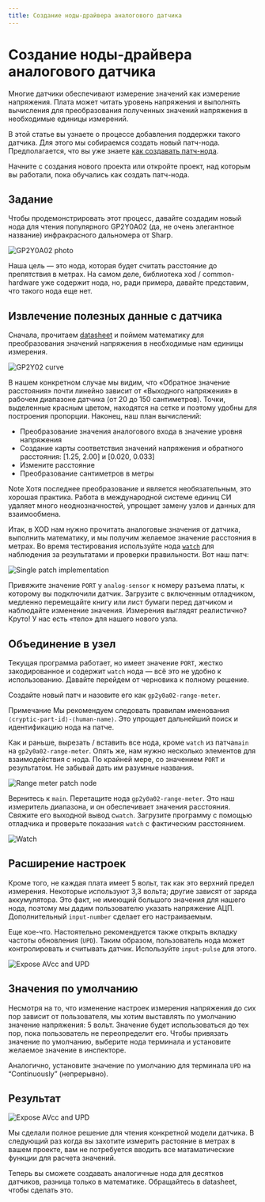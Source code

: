 ```yaml
---
title: Создание ноды-драйвера аналогового датчика
---
```


# Создание ноды-драйвера аналогового датчика

Многие датчики обеспечивают измерение значений как измерение напряжения. Плата
может читать уровень напряжения и выполнять вычисления для преобразования
полученных значений напряжения в необходимые единицы измерений.

В этой статье вы узнаете о процессе добавления поддержки такого датчика. Для
этого мы собираемся создать новый патч-нода. Предполагается, что вы уже знаете
[как создавать патч-нода](../nodes-for-xod-in-xod/).

Начните с создания нового проекта или откройте проект, над которым вы работали,
пока обучались как создать патч-нода.

## Задание

Чтобы продемонстрировать этот процесс, давайте создадим новый нода для чтения
популярного GP2Y0A02 (да, не очень элегантное название) инфракрасного дальномера
от Sharp.

![GP2Y0A02 photo](./gp2y0a02.jpg)

Наша цель — это нода, которая будет считать расстояние до препятствия в метрах.
На самом деле, библиотека xod / common-hardware уже содержит нода, но, ради
примера, давайте представим, что такого нода еще нет.

## Извлечение полезных данные с датчика

Сначала, прочитаем [datasheet](./gp2y0a02-datasheet.pdf) и поймем математику для
преобразования значений напряжения в необходимые нам единицы измерения.

![GP2Y02 curve](./gp2y0a02-curve.png)

В нашем конкретном случае мы видим, что «Обратное значение расстояния» почти
линейно зависит от «Выходного напряжения» в рабочем диапазоне датчика (от 20 до
150 сантиметров). Точки, выделенные красным цветом, находятся на сетке и поэтому
удобны для построения пропорции. Наконец, наш план вычислений:

- Преобразование значения аналогового входа в значение уровня напряжения
- Создание карты соответствия значений напряжения и обратного расстояния: [1.25,
  2.00] и [0.020, 0.033]
- Измените расстояние
- Преобразование сантиметров в метры

<div class="ui segment note">
<span class="ui ribbon label">Note</span>
Хотя последнее преобразование и является необязательным, это 
хорошая практика. Работа в международной системе единиц СИ 
удаляет много неоднозначностей, упрощает замену узлов и 
данных для взаимообмена.</div>

Итак, в XOD нам нужно прочитать аналоговые значения от датчика, выполнить
математику, и мы получим желаемое значение расстояния в метрах. Во время
тестирования используйте нода [`watch`](/libs/xod/debug/watch/) для наблюдения за
результатами и проверки правильности. Вот наш патч:

![Single patch implementation](./step1.patch.png)

Привяжите значение `PORT` у `analog-sensor` к номеру разъема платы, к которому
вы подключили датчик. Загрузите с включенным отладчиком, медленно перемещайте
книгу или лист бумаги перед датчиком и наблюдайте изменение значения. Измерения
выглядят реалистично? Круто! У нас есть «тело» для нашего нового узла.

## Объединение в узел

Текущая программа работает, но имеет значение `PORT`, жестко закодированное и
содержит `watch` нода — всё это не удобно к использованию. Давайте перейдем от
черновика к полному решение.

Создайте новый патч и назовите его как `gp2y0a02-range-meter`.

<div class="ui segment note">
<span class="ui ribbon label">Примечание</span>
Мы рекомендуем следовать правилам именования 
<code>⟨cryptic-part-id⟩-⟨human-name⟩</code>. 
Это упрощает дальнейший поиск и идентификацию нода на патче.
</div>

Как и раньше, вырезать / вставить все нода, кроме `watch` из патча`main` на
`gp2y0a02-range-meter`. Опять же, нам нужно несколько элементов для
взаимодействия с нода. По крайней мере, со значением `PORT` и результатом. Не
забывай дать им разумные названия.

![Range meter patch node](./step2a.patch.png)

Вернитесь к `main`. Перетащите нода `gp2y0a02-range-meter`. Это наш измеритель
диапазона, и он обеспечивает значения расстояния. Свяжите его выходной вывод
с`watch`. Загрузите программу с помощью отладчика и проверьте показания `watch`
с фактическим расстоянием.

![Watch](./step2b.gif)

## Расширение настроек

Кроме того, не каждая плата имеет 5 вольт, так как это верхний предел измерения.
Некоторые используют 3,3 вольта; другие зависят от заряда аккумулятора. Это
факт, не имеющий большого значения для нашего нода, поэтому мы дадим
пользователю указать напряжение АЦП. Дополнительный `input-number` сделает его
настраиваемым.

Еще кое-что. Настоятельно рекомендуется также открыть вкладку частоты обновления
(`UPD`). Таким образом, пользователь нода может контролировать и считывать
датчик. Используйте `input-pulse` для этого.

![Expose AVcc and UPD](./step3a.patch.png)

## Значения по умолчанию

Несмотря на то, что изменение настроек измерения напряжения до сих пор зависит
от пользователя, мы хотим выставлять по умолчанию значение напряжения: 5 вольт.
Значение будет использоваться до тех пор, пока пользователь не переопределит
его. Чтобы привязать значение по умолчанию, выберите нода терминала и установите
желаемое значение в инспекторе.

Аналогично, установите значение по умолчанию для терминала `UPD` на
“Continuously” (непрерывно).

## Результат

![Expose AVcc and UPD](./step3b.patch.png)

Мы сделали полное решение для чтения конкретной модели датчика. В следующий раз
когда вы захотите измерить растояние в метрах в вашем проекте, вам не
потребуется вводить все матаматические функции для расчета значений.

Теперь вы сможете создавать аналогичные нода для десятков датчиков, разница
только в математике. Обращайтесь в datasheet, чтобы сделать это.
